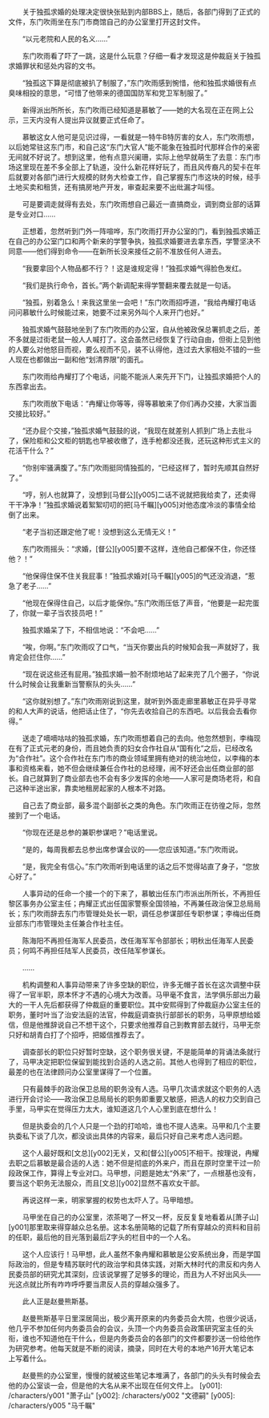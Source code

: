 　　关于独孤求婚的处理决定很快张贴到内部BBS上，随后，各部门得到了正式的文件，东门吹雨坐在东门市商馆自己的办公室里打开这封文件。

　　“以元老院和人民的名义……”

　　东门吹雨看了吓了一跳，这是什么玩意？仔细一看才发现这是仲裁庭关于独孤求婚罪状和惩处内容的文书。

　　“独孤这下算是彻底被扒了制服了，”东门吹雨感到惋惜，他和独孤求婚很有点臭味相投的意思，“可惜了他带来的德国国防军和党卫军制服了。”

　　新得派出所所长，东门吹雨已经知道是慕敏了——她的大名现在正在网上公示，三天内没有人提出异议就要正式任命了。

　　慕敏这女人他可是见识过得，一看就是一特牛B特厉害的女人，东门吹雨想，以后她常驻这东门市，和自己这“东门大官人”能不能象在独孤时代那样合作的亲密无间就不好说了。想到这里，他有点意兴阑珊，实际上他早就萌生了去意：东门市场这里现在差不多全部上了轨道，没什么新花样好玩了，而且风传裔凡的契卡在年后就要对各部门进行大规模的财务大检查工作，自己掌握东门市这块的时候，经手土地买卖和租赁，还有搞房地产开发，审查起来要不出纰漏才叫怪。

　　可是要调走就得有去处，东门吹雨想自己最近一直搞商业，调到商业部的话算是专业对口……

　　正想着，忽然听到门外一阵喧哗，东门吹雨打开办公室的门，看到独孤求婚正在自己的办公室门口和两个新来的学警争执，独孤求婚要进去拿东西，学警坚决不同意——他们得到命令——在新所长没来接任之前不准放任何人进去。

　　“我要拿回个人物品都不行？！这是谁规定得！”独孤求婚气得脸色发红。

　　“我们是执行命令，首长。”两个新调配来得学警翻来覆去就是一句话。

　　“独孤，别着急么！来我这里坐一会吧！”东门吹雨招呼道，“我给冉耀打电话问问慕敏什么时候能过来，她要不过来另外叫个人来开门也好。”

　　独孤求婚气鼓鼓地坐到了东门吹雨的办公室，自从他被政保总署抓走之后，差不多就是过街老鼠一般人人喊打了。这会虽然已经恢复了行动自由，但街上见到他的人要么对他怒目而视，要么视而不见，装不认得他，连过去大家相处不错的一些人现在也都做出一副和他“划清界限”的面孔。

　　东门吹雨给冉耀打了个电话，问能不能派人来先开下门，让独孤求婚把个人的东西拿出去。

　　东门吹雨放下电话：“冉耀让你等等，得等慕敏来了你们再办交接，大家当面交接比较好。”

　　“还办屁个交接，”独孤求婚气鼓鼓的说，“我现在就差别人抓到广场上去批斗了，保险柜和公文柜的钥匙也早被收缴了，连手枪都没还我，还玩这种形式主义的花活干什么？”

　　“你别牢骚满腹了。”东门吹雨挺同情独孤的，“已经这样了，暂时先顺其自然好了。”

　　“哼，别人也就算了，没想到[马督公][y005]二话不说就把我给卖了，还卖得干干净净！”独孤求婚说着絮絮叨叨的把[马千瞩][y005]对他态度冷淡的事情全给倒了出来。

　　“老子当初还跟定他了呢！没想到这么无情无义！”

　　东门吹雨摇头：“求婚，[督公][y005]要不这样，连他自己都保不住，你还怪他？！”

　　“他保得住保不住关我屁事！”独孤求婚对[马千瞩][y005]的气还没消退，“惹急了老子……”

　　“他现在保得住自己，以后才能保你。”东门吹雨压低了声音，“他要是一起完蛋了，你就一辈子当农技员吧！”

　　独孤求婚呆了下，不相信地说：“不会吧……”

　　“唉，你啊。”东门吹雨叹了口气，“当天你要出兵的时候知会我一声就好了，我肯定会拦住你……”

　　“现在说这些还有屁用。”独孤求婚一脸不耐烦地站了起来兜了几个圈子，“你说什么时候会让我重新当警察队的头头……”

　　“这你就别想了。”东门吹雨刚说到这里，就听到外面走廊里慕敏正在异乎寻常的和人大声的说话，他把话止住了，“你先去收拾自己的东西吧。以后我会去看你得。”

　　送走了嘀嘀咕咕的独孤求婚，东门吹雨想着自己的去向。他忽然想到，李梅现在有了正式元老的身份，而且她负责的妇女合作社自从“国有化”之后，已经改名为“合作社”。这个合作社在东门市的商业领域里拥有绝对的统治地位，以李梅的本事和资格来看，她不但会继续兼任合作社的总经理，闹不好还会出任商业部的部长。自己就算到了商业部去也不会有多少发挥的余地——人家可是商场老将，和自己这种半途出家，靠卖地租房起家的人根本不对路。

　　自己去了商业部，最多混个副部长之类的角色。东门吹雨正在彷徨之际，忽然接到了一个电话。

　　“你现在还是总参的兼职参谋吧？”电话里说。

　　“是的，每周我都去总参出席参谋会议的——您应该知道。”东门吹雨说。

　　“是，我完全有信心。”东门吹雨听到电话里的话之后不觉得站直了身子，“您放心好了。”

　　人事异动的任命一个接一个的下来了，慕敏出任东门市派出所所长，不再担任黎区事务办公室主任；冉耀正式出任国家警察全国领袖，不再兼任政治保卫总局局长；东门吹雨辞去东门市管理处处长一职，调任总参谋部任专职参谋；李梅出任商业部东门市管理处主任兼合作社主任。

　　陈海阳不再担任海军人民委员，改任海军军令部部长；明秋出任海军人民委员；何鸣不再担任陆军人民委员，改任陆军参谋长。

　　……

　　机构调整和人事异动带来了许多空缺的职位，许多无帽子首长在这次调整中获得了一官半职，原本怀才不遇的心境大为改善。马甲毫不食言，法学俱乐部出力最大的一干人先后都获得了仲裁庭的重要职位。其中安熙得到了仲裁庭办公室主任的职务，董时叶当了治安法庭的法官，仲裁庭调查执行部部长的职务，马甲原想给姬信，但是他推辞说自己不想干这个，只要求他推荐自己到教育部去就行，马甲无奈只好和胡青白打了个招呼，把姬信推荐去了。

　　调查部长的职位只好暂时空缺，这个职务很关键，不是能简单的背诵法条就行了，马甲决定把职位保留到能找到合适的人选之前。其他人也得到了相应的职位，最差的也在法律顾问办公室里谋得了一个位置。

　　只有最棘手的政治保卫总局的职务没有人选。马甲几次请求就这个职务的人选进行开会讨论——政治保卫总局局长的职务即重要又敏感，把选人的权力交到自己手里，马甲实在觉得压力太大，谁知道这几个人心里到底在想什么！

　　但是执委会的几个人只是一个劲的打哈哈，谁也不提人选来。马甲和几个主要执委私下谈了几次，都没谈出具体的内容来，最后只好自己来考虑人选问题。

　　这个人最好既和[文总][y002]无关，又和[督公][y005]不相干。按理说，冉耀去职之后慕敏是最合适的人选：她不但是彻底的外来户，而且在原时空里干过一阶段政保工作，算得上专业对口。马甲想，问题是她太“外来”了，一点根基也没有，要当这个职务无法服众，而且[文总][y002]显然不喜欢女干部。

　　再说这样一来，明家掌握的权势也太吓人了。马甲暗想。

　　马甲坐在自己的办公室里，浓茶喝了一杯又一杯，反反复复地看着从[萧子山][y001]那里取来得穿越众总名册。这本名册简略的记载了所有穿越众的资料和目前的任职，最后他的目光落到最后Z字头的栏目中的一个人名。

　　这个人应该行！马甲想，此人虽然不象冉耀和慕敏是公安系统出身，而是学国际政治的，但是专精苏联时代的政治学和具体实践，对斯大林时代的肃反和内务人民委员部的研究尤其深刻，应该说掌握了足够多的理论，而且为人不好出风头——光这点就比所有咋咋呼呼要当肃反人员的穿越众强多了。

　　此人正是赵曼熊斯基。

　　赵曼熊斯基平日里深居简出，极少离开原来的内务委员会大院，也很少说话，他几乎不参加任何内务委员会的会议，头顶一个内务委员会政策研究室主任的头衔，谁也不知道他在干什么，但是内务委员会的各部门的文件都要抄送一份给他作为研究参考。他每天就是不断的阅读，摘录，同时在大号的本地产16开大笔记本上写着什么。

　　赵曼熊的办公室里，慢慢的就被这些笔记本堆满了，各部门的头头有时候会去他的办公室谈一会，但是他的大名从来不出现在任何文件上。
[y001]: /characters/y001 "萧子山"
[y002]: /characters/y002 "文德嗣"
[y005]: /characters/y005 "马千瞩"

